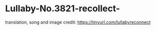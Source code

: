# Lullaby-No.3821-recollect-
translation, song and image credit: https://tinyurl.com/lullabyreconnect
